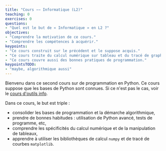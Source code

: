```yaml
---
title: "Cours −− Informatique (L2)"
teaching: 0
exercises: 0
questions:
- "Quel est le but de « Informatique » en L2 ?"
objectives:
- "Comprendre la motivation de ce cours."
- "Comprendre les compétences à acquérir."
keypoints:
- "Ce cours construit sur le précédent et le suppose acquis."
- "Ce cours traite du calcul numérique sur tableau et du tracé de graphes."
- "Ce cours couvre aussi des bonnes pratiques de programmation."
keypointsTODO:
- "maybe, algorithmique aussi"
---
```



Bienvenu dans ce second cours sur de programmation en Python.
Ce cours suppose que les bases de Python sont connues.
Si ce n'est pas le cas, voir le [cours d'outils info](01-cours-outils-info).

Dans ce cours, le but est triple :

- consolider les bases de programmation et la démarche algorithmique,
- prendre de bonnes habitudes : utilisation de Python avancé, tests de programme, etc,
- comprendre les spécificités du calcul numérique et de la manipulation de tableaux,
- apprendre à utiliser les bibliothèques de calcul `numpy` et de tracé de courbes `matplotlib`.
